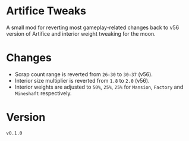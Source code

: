 # Artifice Tweaks

A small mod for reverting most gameplay-related changes back to v56 version of Artifice and interior weight tweaking for the moon. 

# Changes

- Scrap count range is reverted from `26-30` to `30-37` (v56).
- Interior size multiplier is reverted from `1.8` to `2.0` (v56).
- Interior weights are adjusted to `50%`, `25%`, `25%` for `Mansion`, `Factory` and `Mineshaft` respectively.

# Version

`v0.1.0`
